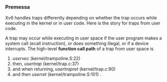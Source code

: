 ### Premessa
Xv6 handles traps differently depending on whether the trap occurs while executing in the kernel or in user code. Here is the story for traps from user code.

A trap may occur while executing in user space if the user program makes a system call (ecall instruction), or does something illegal, or if a device interrupts. The high-level __function call path__ of a trap from user space is
1. _uservec_ (kernel/trampoline.S:22)
2. then, _usertrap_ (kernel/trap.c:37)
3. and when returning, _usertrapret_ (kernel/trap.c:90)
4. and then _userret_ (kernel/trampoline.S:101) .